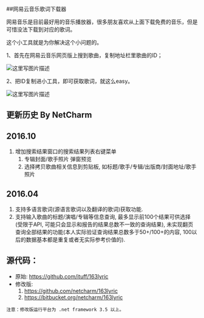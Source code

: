 ##网易云音乐歌词下载器

网易音乐是目前最好用的音乐播放器，很多朋友喜欢从上面下载免费的音乐，但是可惜没法下载到对应的歌词。

这个小工具就是为你解决这个小问题的。

1、首先在网易云音乐网页版上搜到歌曲，复制地址栏里歌曲的ID；

![这里写图片描述](http://img.blog.csdn.net/20150913125937436)

2、把ID复制进小工具，即可获取歌词，就这么easy。

![这里写图片描述](http://img.blog.csdn.net/20150913125900915)

## 更新历史 By NetCharm
2016.10
-------
1. 增加搜索结果窗口的搜索结果列表右键菜单
    1. 专辑封面/歌手照片 弹窗预览
    2. 选择拷贝歌曲相关信息到剪贴板, 如标题/歌手/专辑/出版商/封面地址/歌手照片
 
2016.04
-------
1. 支持多语言歌词(源语言歌词以及翻译的歌词)获取功能.
2. 支持输入歌曲的标题/演唱/专辑等信息查询, 最多显示前100个结果可供选择(受限于API, 可能只会显示和报告的结果总数不一致的查询结果),
   未实现翻页查询全部结果的功能(本人实际验证查询结果总数多于50+/100+的内容, 100以后的数据基本都是重复或者无实际参考价值的).

## 源代码：
* 原始: https://github.com/ituff/163lyric
* 修改版: 
    1. https://github.com/netcharm/163lyric
    2. https://bitbucket.org/netcharm/163lyric

```
注意：修改版运行平台为 .net framework 3.5 以上。
```